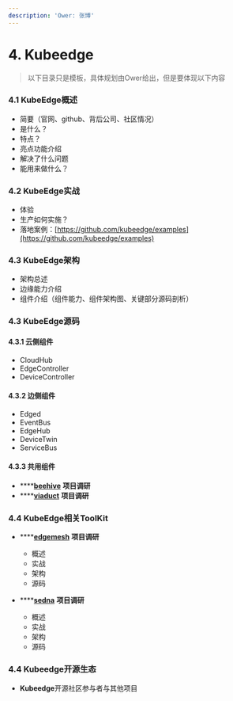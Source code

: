 ```yaml
---
description: 'Ower: 张博'
---
```


# 4. Kubeedge

> 以下目录只是模板，具体规划由Ower给出，但是要体现以下内容

### 4.1 KubeEdge概述

* 简要（官网、github、背后公司、社区情况）
* 是什么？
* 特点？
* 亮点功能介绍
* 解决了什么问题
* 能用来做什么？

### 4.2 KubeEdge实战

* 体验
* 生产如何实施？
* 落地案例：[https://github.com/kubeedge/examples](https://github.com/kubeedge/examples)

### 4.3 KubeEdge架构

* 架构总述
* 边缘能力介绍
* 组件介绍（组件能力、组件架构图、关键部分源码剖析）

### 4.3 KubeEdge源码

#### 4.3.1 云侧组件

* CloudHub
* EdgeController
* DeviceController

#### 4.3.2 边侧组件

* Edged
* EventBus
* EdgeHub
* DeviceTwin
* ServiceBus

#### 4.3.3 共用组件

* \*\*\*\*[**beehive**](https://github.com/kubeedge/beehive) **项目调研**
* \*\*\*\*[**viaduct**](https://github.com/kubeedge/viaduct) **项目调研**

### 4.4 KubeEdge相关ToolKit

* \*\*\*\*[**edgemesh**](https://github.com/Poorunga/edgemesh) **项目调研**
  * 概述
  * 实战
  * 架构
  * 源码

* \*\*\*\*[**sedna**](https://github.com/kubeedge/sedna) **项目调研**
  * 概述
  * 实战
  * 架构
  * 源码

### 4.4 Kubeedge开源生态

* **Kubeedge**开源社区参与者与其他项目



